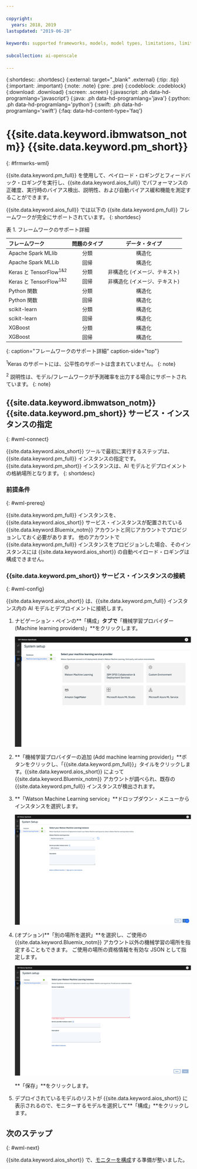 ```yaml
---

copyright:
  years: 2018, 2019
lastupdated: "2019-06-28"

keywords: supported frameworks, models, model types, limitations, limits

subcollection: ai-openscale

---
```


{:shortdesc: .shortdesc}
{:external: target="_blank" .external}
{:tip: .tip}
{:important: .important}
{:note: .note}
{:pre: .pre}
{:codeblock: .codeblock}
{:download: .download}
{:screen: .screen}
{:javascript: .ph data-hd-programlang='javascript'}
{:java: .ph data-hd-programlang='java'}
{:python: .ph data-hd-programlang='python'}
{:swift: .ph data-hd-programlang='swift'}
{:faq: data-hd-content-type='faq'}

# {{site.data.keyword.ibmwatson_notm}} {{site.data.keyword.pm_short}}
{: #frmwrks-wml}

{{site.data.keyword.pm_full}} を使用して、ペイロード・ロギングとフィードバック・ロギングを実行し、{{site.data.keyword.aios_full}} でパフォーマンスの正確度、実行時のバイアス検出、説明性、および自動バイアス緩和機能を測定することができます。

{{site.data.keyword.aios_full}} では以下の {{site.data.keyword.pm_full}} フレームワークが完全にサポートされています。 
{: shortdesc}

表 1. フレームワークのサポート詳細

| フレームワーク | 問題のタイプ | データ・タイプ |
|:---|:---:|:---:|
| Apache Spark MLlib | 分類 | 構造化 |
| Apache Spark MLLib | 回帰 | 構造化 |
| Keras と TensorFlow<sup>1</sup><sup>&</sup><sup>2</sup> | 分類 | 非構造化 (イメージ、テキスト) |
| Keras と TensorFlow<sup>1</sup><sup>&</sup><sup>2</sup> | 回帰 | 非構造化 (イメージ、テキスト) |
| Python 関数 | 分類 | 構造化 |
| Python 関数 | 回帰 | 構造化 |
| scikit-learn | 分類 | 構造化 |
| scikit-learn | 回帰 | 構造化 |
| XGBoost | 分類 | 構造化 |
| XGBoost | 回帰 | 構造化 |
{: caption="フレームワークのサポート詳細" caption-side="top"}

<sup>1</sup>Keras のサポートには、公平性のサポートは含まれていません。
{: note}

<sup>2</sup> 説明性は、モデル/フレームワークが予測確率を出力する場合にサポートされています。
{: note}

## {{site.data.keyword.ibmwatson_notm}} {{site.data.keyword.pm_short}} サービス・インスタンスの指定
{: #wml-connect}

{{site.data.keyword.aios_short}} ツールで最初に実行するステップは、{{site.data.keyword.pm_full}} インスタンスの指定です。 {{site.data.keyword.pm_short}} インスタンスは、AI モデルとデプロイメントの格納場所となります。
{: shortdesc}

### 前提条件
{: #wml-prereq}

{{site.data.keyword.pm_full}} インスタンスを、{{site.data.keyword.aios_short}} サービス・インスタンスが配置されている {{site.data.keyword.Bluemix_notm}} アカウントと同じアカウントでプロビジョンしておく必要があります。 他のアカウントで {{site.data.keyword.pm_full}} インスタンスをプロビジョンした場合、そのインスタンスには {{site.data.keyword.aios_short}} の自動ペイロード・ロギングは構成できません。

### {{site.data.keyword.pm_short}} サービス・インスタンスの接続
{: #wml-config}

{{site.data.keyword.aios_short}} は、{{site.data.keyword.pm_full}} インスタンス内の AI モデルとデプロイメントに接続します。

1.  ナビゲーション・ペインの**「構成」**タブで**「機械学習プロバイダー (Machine learning providers)」**をクリックします。

    ![機械学習サービス・プロバイダーの選択画面に、サポートされる機械学習エンジンのタイルが表示されます](images/wos-machine-learning-providers-selection.png)

2.  **「機械学習プロバイダーの追加 (Add machine learning provider)」**ボタンをクリックし、「{{site.data.keyword.pm_full}}」タイルをクリックします。{{site.data.keyword.aios_short}} によって {{site.data.keyword.Bluemix_notm}} アカウントが調べられ、既存の {{site.data.keyword.pm_full}} インスタンスが検出されます。 
3. **「Watson Machine Learning service」**ドロップダウン・メニューからインスタンスを選択します。

    ![{{site.data.keyword.pm_short}} サービスの選択](images/gs-set-wml.png)

4.  (オプション)**「別の場所を選択」**を選択し、ご使用の {{site.data.keyword.Bluemix_notm}} アカウント以外の機械学習の場所を指定することもできます。 ご使用の場所の資格情報を有効な JSON として指定します。

    ![{{site.data.keyword.pm_short}} インスタンスの設定](images/gs-get-wml.png)

    **「保存」**をクリックします。

1.  デプロイされているモデルのリストが {{site.data.keyword.aios_short}} に表示されるので、モニターするモデルを選択して**「構成」**をクリックします。

## 次のステップ
{: #wml-next}

{{site.data.keyword.aios_short}} で、[モニターを構成](/docs/services/ai-openscale?topic=ai-openscale-mo-config)する準備が整いました。
